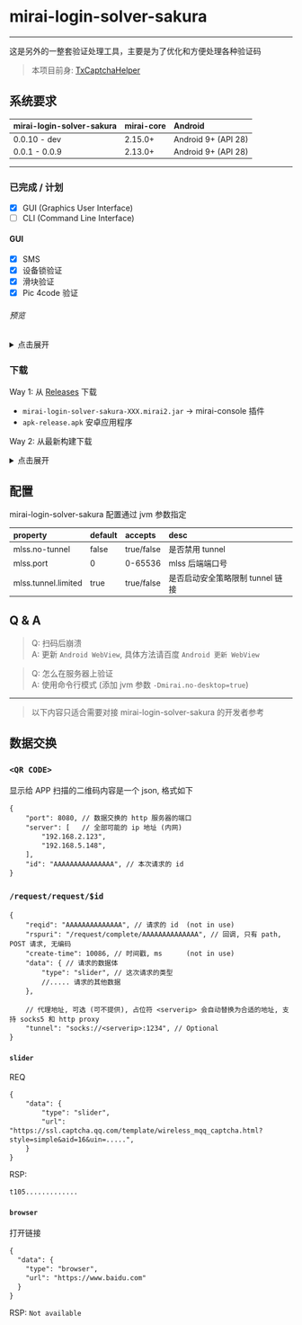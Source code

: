 # mirai-login-solver-sakura

--------------------------

这是另外的一整套验证处理工具，主要是为了优化和方便处理各种验证码

> 本项目前身: [TxCaptchaHelper](https://github.com/mzdluo123/TxCaptchaHelper)



## 系统要求

| mirai-login-solver-sakura | mirai-core | Android             |
|:--------------------------|:-----------|:--------------------|
| 0.0.10 - dev              | 2.15.0+    | Android 9+ (API 28) |
| 0.0.1 - 0.0.9             | 2.13.0+    | Android 9+ (API 28) |

--------------

### 已完成 / 计划

- [X] GUI (Graphics User Interface)
- [ ] CLI (Command Line Interface)

#### GUI

- [X] SMS
- [X] 设备锁验证
- [X] 滑块验证
- [X] Pic 4code 验证

###### 预览

<details>
<summary>点击展开</summary>

![](.images/main-snapshot/img.webp)

![](.images/main-snapshot/img_1.webp)

![](.images/main-snapshot/img_2.webp)

![](.images/main-snapshot/img_3.webp)

</details>

### 下载

Way 1:
从 [Releases](https://github.com/KasukuSakura/mirai-login-solver-sakura/releases)
下载

- `mirai-login-solver-sakura-XXX.mirai2.jar` -> mirai-console 插件
- `apk-release.apk` 安卓应用程序

Way 2: 从最新构建下载

<details>
<summary>点击展开</summary>

![](.images/download-from-ci/img.webp)

![](.images/download-from-ci/img_1.webp)

![](.images/download-from-ci/img_2.webp)

下载的压缩包里有全部的最新构建成果

</details>


## 配置

mirai-login-solver-sakura 配置通过 jvm 参数指定

| property                  | default | accepts    | desc                             |
|:--------------------------|:--------|:-----------|:---------------------------------|
| mlss.no-tunnel            | false   | true/false | 是否禁用 tunnel                      |
| mlss.port                 | 0       | 0-65536    | mlss 后端端口号                       |
| mlss.tunnel.limited       | true    | true/false | 是否启动安全策略限制 tunnel 链接             |

## Q & A

> Q: 扫码后崩溃 <br/>
> A: 更新 `Android WebView`, 具体方法请百度 `Android 更新 WebView`

> Q: 怎么在服务器上验证 <br/>
> A: 使用命令行模式 (添加 jvm 参数 `-Dmirai.no-desktop=true`)

---------

> 以下内容只适合需要对接 mirai-login-solver-sakura 的开发者参考
## 数据交换

### `<QR CODE>`

显示给 APP 扫描的二维码内容是一个 json, 格式如下

```json5
{
    "port": 8080, // 数据交换的 http 服务器的端口
    "server": [   // 全部可能的 ip 地址 (内网)
        "192.168.2.123",
        "192.168.5.148",
    ],
    "id": "AAAAAAAAAAAAAAA", // 本次请求的 id
}
```

### `/request/request/$id`

```json5
{
    "reqid": "AAAAAAAAAAAAAA", // 请求的 id  (not in use)
    "rspuri": "/request/complete/AAAAAAAAAAAAAA", // 回调, 只有 path, POST 请求, 无编码
    "create-time": 10086, // 时间戳, ms      (not in use)
    "data": { // 请求的数据体
        "type": "slider", // 这次请求的类型
        //..... 请求的其他数据
    },

    // 代理地址, 可选 (可不提供), 占位符 <serverip> 会自动替换为合适的地址, 支持 socks5 和 http proxy
    "tunnel": "socks://<serverip>:1234", // Optional
}
```

#### `slider`

REQ

```json5
{
    "data": {
        "type": "slider",
        "url": "https://ssl.captcha.qq.com/template/wireless_mqq_captcha.html?style=simple&aid=16&uin=.....",
    }
}
```

RSP:

```text
t105.............
```

#### `browser`

打开链接
```json5
{
  "data": {
    "type": "browser",
    "url": "https://www.baidu.com"
  }
}
```

RSP: `Not available`
